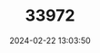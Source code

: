 ---
title: "33972"
category: "Sindora tonkinensis"
draft: false
date: 2024-02-22 13:03:50
languages:
  Vietnamese: ["Go", "Gu", "Gu Lau"]
---
